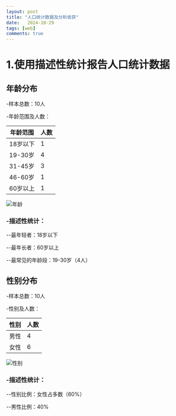 ```yaml
---
layout: post
title: "人口统计数据及分析收获"
date:   2024-10-29
tags: [web]
comments: true
---
```

<!-- more -->

# 1.使用描述性统计报告人口统计数据

## 年龄分布

-样本总数：10人

-年龄范围及人数：

| 年龄范围     | 人数 |
| ----------- | ----------- |
| 18岁以下     | 1      |
| 19-30岁     | 4      |
| 31-45岁   | 3        |
| 46-60岁   | 1        |
| 60岁以上   | 1      |

![年龄](https://github.com/user-attachments/assets/be278e91-d2ae-482d-b21b-b8bb903cde8e)

### -描述性统计：

--最年轻者：18岁以下

--最年长者：60岁以上

--最常见的年龄段：19-30岁（4人）

## 性别分布

-样本总数：10人

-性别及人数：

| 性别     | 人数 |
| ----------- | ----------- |
| 男性    | 4      |
| 女性     | 6      |

![性别](https://github.com/user-attachments/assets/a1eed3d5-559e-4593-9d1d-e55f39fc0810)


### -描述性统计：

--性别比例：女性占多数（60%）

--男性比例：40%
